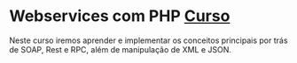 # Webservices com PHP [Curso](https://www.schoolofnet.com/curso-webservices-com-php/ "Link para o Curso")
Neste curso iremos aprender e implementar os conceitos principais por trás de SOAP, Rest e RPC, além de manipulação de XML e JSON.
